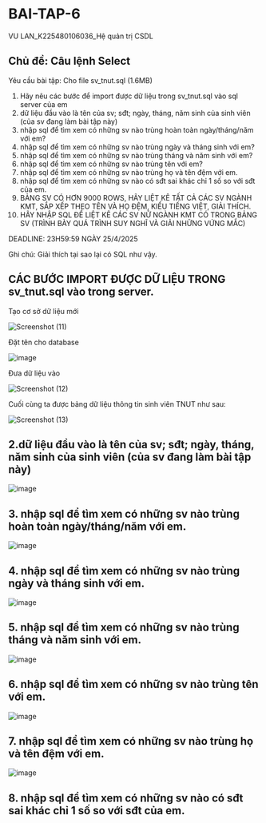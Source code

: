 # BAI-TAP-6
VU LAN_K225480106036_Hệ quản trị CSDL
## Chủ đề: Câu lệnh Select
Yêu cầu bài tập: 
Cho file sv_tnut.sql (1.6MB)
1. Hãy nêu các bước để import được dữ liệu trong sv_tnut.sql vào sql server của em
2. dữ liệu đầu vào là tên của sv; sđt; ngày, tháng, năm sinh của sinh viên (của sv đang làm bài tập này)
3. nhập sql để tìm xem có những sv nào trùng hoàn toàn ngày/tháng/năm với em?
4. nhập sql để tìm xem có những sv nào trùng ngày và tháng sinh với em?
5. nhập sql để tìm xem có những sv nào trùng tháng và năm sinh với em?
6. nhập sql để tìm xem có những sv nào trùng tên với em?
7. nhập sql để tìm xem có những sv nào trùng họ và tên đệm với em.
8. nhập sql để tìm xem có những sv nào có sđt sai khác chỉ 1 số so với sđt của em.
9. BẢNG SV CÓ HƠN 9000 ROWS, HÃY LIỆT KÊ TẤT CẢ CÁC SV NGÀNH KMT, SẮP XẾP THEO TÊN VÀ HỌ ĐỆM, KIỂU TIẾNG  VIỆT, GIẢI THÍCH.
10. HÃY NHẬP SQL ĐỂ LIỆT KÊ CÁC SV NỮ NGÀNH KMT CÓ TRONG BẢNG SV (TRÌNH BÀY QUÁ TRÌNH SUY NGHĨ VÀ GIẢI NHỮNG VỨNG MẮC)

DEADLINE: 23H59:59 NGÀY 25/4/2025

Ghi chú: Giải thích tại sao lại có SQL như vậy.
## CÁC BƯỚC IMPORT ĐƯỢC DỮ LIỆU TRONG sv_tnut.sql vào trong server.

Tạo cơ sở dữ liệu mới

![Screenshot (11)](https://github.com/user-attachments/assets/b97e1b4b-d8e8-4a2d-b083-3cd53410d671)

Đặt tên cho database

![image](https://github.com/user-attachments/assets/bf5c054a-a1c9-4795-a62f-72d09506a38e)

Đưa dữ liệu vào 

![Screenshot (12)](https://github.com/user-attachments/assets/87e3f6be-b32f-4827-ba24-cef3a8b5f004)

Cuối cùng ta được bảng dữ liệu thông tin sinh viên TNUT như sau:

![Screenshot (13)](https://github.com/user-attachments/assets/8e16ddaa-df59-4a2a-bf68-297455ece44c)

## 2.dữ liệu đầu vào là tên của sv; sđt; ngày, tháng, năm sinh của sinh viên (của sv đang làm bài tập này)

![image](https://github.com/user-attachments/assets/769d1180-fd89-4c09-b143-646f5c7d9774)

## 3. nhập sql để tìm xem có những sv nào trùng hoàn toàn ngày/tháng/năm với em.

![image](https://github.com/user-attachments/assets/69f328c9-9268-4588-ba4b-425dbd03e451)

## 4. nhập sql để tìm xem có những sv nào trùng ngày và tháng sinh với em.

![image](https://github.com/user-attachments/assets/debc55a6-9b3d-4c3b-a70b-1aa3b3f39bd0)

## 5. nhập sql để tìm xem có những sv nào trùng tháng và năm sinh với em.

![image](https://github.com/user-attachments/assets/ffa166ed-adc9-42ca-8fcc-830adeeb8d41)

## 6. nhập sql để tìm xem có những sv nào trùng tên với em.

![image](https://github.com/user-attachments/assets/f0cd253d-3dda-4cef-9c5b-1a3facf6a3e0)

## 7. nhập sql để tìm xem có những sv nào trùng họ và tên đệm với em.

![image](https://github.com/user-attachments/assets/7116e718-ef64-4440-904f-576779f098dc)

## 8. nhập sql để tìm xem có những sv nào có sđt sai khác chỉ 1 số so với sđt của em.


